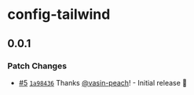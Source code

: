 # config-tailwind

## 0.0.1

### Patch Changes

- [#5](https://github.com/jventures-jdn/token-generator/pull/5) [`1a98436`](https://github.com/jventures-jdn/token-generator/commit/1a98436eb4ef8fc756a9b0d075184dda644c3d9f) Thanks [@vasin-peach](https://github.com/vasin-peach)! - Initial release 🚀
